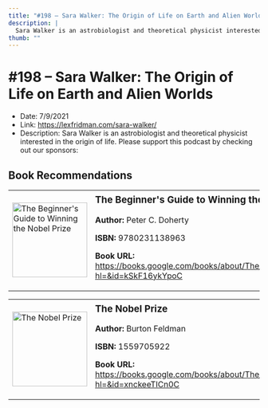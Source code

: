 ```yaml
---
title: "#198 – Sara Walker: The Origin of Life on Earth and Alien Worlds"
description: |
  Sara Walker is an astrobiologist and theoretical physicist interested in the origin of life. Please support this podcast by checking out our sponsors:"
thumb: ""
---
```


# #198 – Sara Walker: The Origin of Life on Earth and Alien Worlds

  - Date: 7/9/2021
  - Link: https://lexfridman.com/sara-walker/
  - Description: Sara Walker is an astrobiologist and theoretical physicist interested in the origin of life. Please support this podcast by checking out our sponsors:

## Book Recommendations

<table style="border: none;"><tr style="border: none;"><td style="border: none;"><img src="http://books.google.com/books/content?id=kSkF16ykYpoC&printsec=frontcover&img=1&zoom=1&edge=curl&source=gbs_api" alt="The Beginner's Guide to Winning the Nobel Prize" width="150" style="vertical-align: top;"></td><td style="border: none; vertical-align: top;"><h3 style='margin-top: 5'>The Beginner's Guide to Winning the Nobel Prize</h3><p><strong>Author:</strong> Peter C. Doherty</p><p><strong>ISBN:</strong> 9780231138963</p><p><strong>Book URL:</strong> <a href="https://books.google.com/books/about/The_Beginner_s_Guide_to_Winning_the_Nobe.html?hl=&id=kSkF16ykYpoC">https://books.google.com/books/about/The_Beginner_s_Guide_to_Winning_the_Nobe.html?hl=&id=kSkF16ykYpoC</a></p></td></tr></table>
<table style="border: none;"><tr style="border: none;"><td style="border: none;"><img src="http://books.google.com/books/content?id=xnckeeTICn0C&printsec=frontcover&img=1&zoom=1&edge=curl&source=gbs_api" alt="The Nobel Prize" width="150" style="vertical-align: top;"></td><td style="border: none; vertical-align: top;"><h3 style='margin-top: 5'>The Nobel Prize</h3><p><strong>Author:</strong> Burton Feldman</p><p><strong>ISBN:</strong> 1559705922</p><p><strong>Book URL:</strong> <a href="https://books.google.com/books/about/The_Nobel_Prize.html?hl=&id=xnckeeTICn0C">https://books.google.com/books/about/The_Nobel_Prize.html?hl=&id=xnckeeTICn0C</a></p></td></tr></table>
